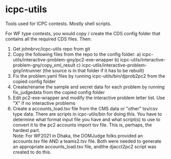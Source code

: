 # icpc-utils
Tools used for ICPC contests.  Mostly shell scripts.

For WF type contests, you would copy / create the CDS config folder that contains
all the required CDS files.  Then:
1) Get johnbrvc/icpc-utils repo from git
2) Copy the following files from the repo to the config folder:
	a) icpc-utils/interactive-problem-gny/pc2-exe-wrapper
	b) icpc-utils/interactive-problem-gny/copy_xml_result
	c) icpc-utils/interactive-problem-gny/intrunner (the source is in that folder if it has to be rebuilt)
3) Fix the problem.yaml files by running icpc-utils/bin/djprob2pc2 from the copied config folder
4) Create/rename the sample and secret data for each problem by running fix_judgedata from the copied config folder
5) Edit pc2-exe-wrapper and modify the interactive problem letter list.  Use "X" if no interactive problems
6) Create a accounts_load.tsv file from the CMS data or "other" tsv/csv type data.  There are scripts in icpc-utils/bin
	for doing this.  You have to determine what format input file you have and what script(s) to use to convert it to
	the pc2 accounts import tsv file.  This is, perhaps, the hardest part.  
	Note: For WF2021 in Dhaka, the DOMJudge folks provided an accounts.tsv file AND a teams2.tsv file.  Both were needed
	to generate an appropriate accounts_load.tsv file, andthe djacct2pc2 script was created to do this.

